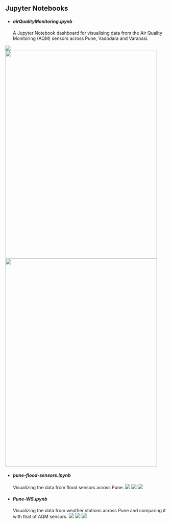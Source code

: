 ## Jupyter Notebooks

- #### *airQualityMonitoring.ipynb*
  A Jupyter Notebook dashboard for visualising data from the Air Quality Monitoring (AQM) sensors across Pune, Vadodara and Varanasi.
<img src="screenshots/aqm-pune.png">
<div class="row">
  <div clas="column">
    <img src="screenshots/aqm-vadodara.png" height=650 width=475>
  </div>
  <div clas="column">
    <img src="screenshots/aqm-varanasi.png" height=650 width=475>
  </div>
</div>

- #### *pune-flood-sensors.ipynb*
  Visualizing the data from flood sensors across Pune.
  <img src="screenshots/fs-bubble.png">
  <img src="screenshots/fs-current-all.png">
  <img src="screenshots/fs-ref-dist.png">
  
- #### *Pune-WS.ipynb*
  Visualizing the data from weather stations across Pune and comparing it with that of AQM sensors.
  <img src="screenshots/ws-bubble.png">
  <img src="screenshots/ws-temp-all.png">
  <img src="screenshots/ws-compare-aqm.png">

